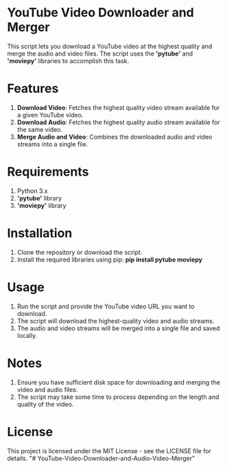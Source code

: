 # YouTube Video Downloader and Merger

This script lets you download a YouTube video at the highest quality and merge the audio and video files. The script uses the **'pytube'** and **'moviepy'** libraries to accomplish this task.

# Features
1. **Download Video**: Fetches the highest quality video stream available for a given YouTube video.
2. **Download Audio**: Fetches the highest quality audio stream available for the same video.
3. **Merge Audio and Video**: Combines the downloaded audio and video streams into a single file.

# Requirements
1. Python 3.x
2. **'pytube'** library
3. **'moviepy'** library

# Installation
1. Clone the repository or download the script.
2. Install the required libraries using pip:
**pip install pytube moviepy**

# Usage
1. Run the script and provide the YouTube video URL you want to download.
2. The script will download the highest-quality video and audio streams.
3. The audio and video streams will be merged into a single file and saved locally.

# Notes
1. Ensure you have sufficient disk space for downloading and merging the video and audio files.
2. The script may take some time to process depending on the length and quality of the video.
   
# License
This project is licensed under the MIT License - see the LICENSE file for details.
"# YouTube-Video-Downloader-and-Audio-Video-Merger" 